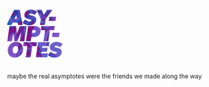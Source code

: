 # [![asymptotes](files/favicon.png)](https://asmpts.com)

maybe the real asymptotes were the friends we made along the way
